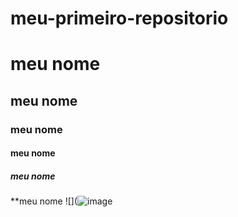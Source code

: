 # meu-primeiro-repositorio
# meu nome
## meu nome
### meu nome
#### meu nome
##### meu nome
**meu nome
![](![image](https://user-images.githubusercontent.com/107186435/176663367-d04efa8c-546b-4a4c-81b0-a0aa7d5b58a6.png)
